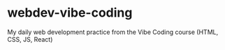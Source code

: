 # webdev-vibe-coding
My daily web development practice from the Vibe Coding course (HTML, CSS, JS, React)
